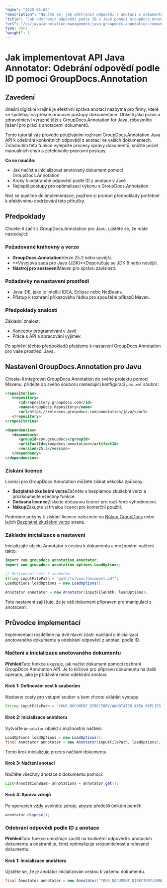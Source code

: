 ```yaml
---
"date": "2025-05-06"
"description": "Naučte se, jak odstranit odpovědi z anotací v dokumentech pomocí rozhraní GroupDocs.Annotation pro Java API. Vylepšete si správu dokumentů pomocí tohoto podrobného návodu."
"title": "Jak odstranit odpovědi podle ID v Javě pomocí GroupDocs.Annotation API"
"url": "/cs/java/annotation-management/java-groupdocs-annotation-remove-replies-by-id/"
type: docs
"weight": 1
---
```


# Jak implementovat API Java Annotator: Odebrání odpovědí podle ID pomocí GroupDocs.Annotation

## Zavedení

dnešní digitální krajině je efektivní správa anotací nezbytná pro firmy, které se spoléhají na přesné pracovní postupy dokumentace. Oblasti jako právo a zdravotnictví výrazně těží z GroupDocs.Annotation for Java, robustního řešení pro práci s anotacemi dokumentů.

Tento tutoriál vás provede používáním rozhraní GroupDocs.Annotation Java API k odebrání konkrétních odpovědí z anotací ve vašich dokumentech. Zvládnutím této funkce vylepšíte procesy správy dokumentů, snížíte počet manuálních chyb a zefektivníte pracovní postupy.

**Co se naučíte:**
- Jak načíst a inicializovat anotovaný dokument pomocí GroupDocs.Annotation
- Kroky k odstranění odpovědi podle ID z anotace v Javě
- Nejlepší postupy pro optimalizaci výkonu s GroupDocs.Annotation

Než se pustíme do implementace, pojďme si probrat předpoklady potřebné k efektivnímu dodržování této příručky.

## Předpoklady

Chcete-li začít s GroupDocs.Annotation pro Javu, ujistěte se, že máte následující:

### Požadované knihovny a verze
- **GroupDocs.Annotation**Verze 25.2 nebo novější.
- **Vývojová sada pro Javu (JDK)**Doporučuje se JDK 8 nebo novější.
- **Nástroj pro sestavení**Maven pro správu závislostí.

### Požadavky na nastavení prostředí
- Java IDE, jako je IntelliJ IDEA, Eclipse nebo NetBeans.
- Přístup k rozhraní příkazového řádku pro spouštění příkazů Maven.

### Předpoklady znalostí
Základní znalost:
- Koncepty programování v Javě
- Práce s API a zpracování výjimek

Po splnění těchto předpokladů přejdeme k nastavení GroupDocs.Annotation pro vaše prostředí Java.

## Nastavení GroupDocs.Annotation pro Javu

Chcete-li integrovat GroupDocs.Annotation do svého projektu pomocí Mavenu, přidejte do svého souboru následující konfiguraci `pom.xml` soubor:

```xml
<repositories>
   <repository>
      <id>repository.groupdocs.com</id>
      <name>GroupDocs Repository</name>
      <url>https://releases.groupdocs.com/annotation/java/</url>
   </repository>
</repositories>

<dependencies>
   <dependency>
      <groupId>com.groupdocs</groupId>
      <artifactId>groupdocs-annotation</artifactId>
      <version>25.2</version>
   </dependency>
</dependencies>
```

### Získání licence
Licenci pro GroupDocs.Annotation můžete získat několika způsoby:
- **Bezplatná zkušební verze**Začněte s bezplatnou zkušební verzí a prozkoumejte všechny funkce.
- **Dočasná licence**Získejte dočasnou licenci pro rozšířené vyhodnocení.
- **Nákup**Zakupte si trvalou licenci pro komerční použití.

Podrobné pokyny k získání licence naleznete na [Nákup GroupDocs](https://purchase.groupdocs.com/buy) nebo jejich [Bezplatná zkušební verze](https://releases.groupdocs.com/annotation/java/) strana.

### Základní inicializace a nastavení
Inicializujte objekt Annotator s cestou k dokumentu a možnostmi načtení takto:

```java
import com.groupdocs.annotation.Annotator;
import com.groupdocs.annotation.options.LoadOptions;

// Definování cest k souborům
String inputFilePath = "path/to/your/document.pdf";
LoadOptions loadOptions = new LoadOptions();

Annotator annotator = new Annotator(inputFilePath, loadOptions);
```

Toto nastavení zajišťuje, že je váš dokument připraven pro manipulaci s anotacemi.

## Průvodce implementací

Implementaci rozdělíme na dvě hlavní části: načítání a inicializaci anotovaného dokumentu a odebírání odpovědí z anotací podle ID.

### Načtení a inicializace anotovaného dokumentu

**Přehled**Tato funkce ukazuje, jak načíst dokument pomocí rozhraní GroupDocs Annotation API. Je to klíčové pro přípravu dokumentu na další operace, jako je přidávání nebo odebírání anotací.

#### Krok 1: Definování cest k souborům
Nastavte cesty pro vstupní soubor a kam chcete ukládat výstupy.
```java
String inputFilePath = "YOUR_DOCUMENT_DIRECTORY/ANNOTATED_AREA_REPLIES_5";
```

#### Krok 2: Inicializace anotátoru
Vytvořte `Annotator` objekt s možnostmi načtení.
```java
LoadOptions loadOptions = new LoadOptions();
final Annotator annotator = new Annotator(inputFilePath, loadOptions);
```
Tento krok inicializuje proces načítání dokumentu.

#### Krok 3: Načtení anotací
Načtěte všechny anotace z dokumentu pomocí:
```java
List<AnnotationBase> annotations = annotator.get();
```

#### Krok 4: Správa zdrojů
Po operacích vždy uvolněte zdroje, abyste předešli únikům paměti.
```java
annotator.dispose();
```

### Odebrání odpovědi podle ID z anotace

**Přehled**Tato funkce umožňuje zacílit na konkrétní odpovědi v anotacích dokumentu a odstranit je, čímž optimalizuje srozumitelnost a relevanci dokumentu.

#### Krok 1: Inicializace anotátoru
Ujistěte se, že je anotátor inicializován cestou k vašemu dokumentu.
```java
final Annotator annotator = new Annotator("YOUR_DOCUMENT_DIRECTORY/ANNOTATED_AREA_REPLIES_5